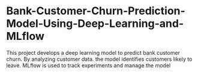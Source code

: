 # Bank-Customer-Churn-Prediction-Model-Using-Deep-Learning-and-MLflow
This project develops a deep learning model to predict bank customer churn. By analyzing customer data. the model identifies customers likely to leave. MLflow is used to track experiments and manage the model
